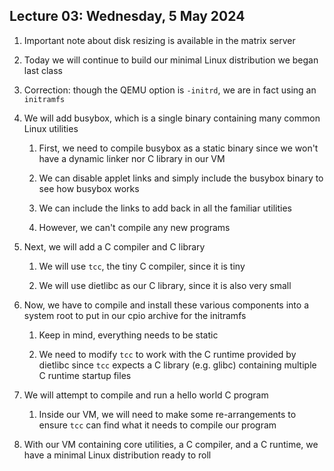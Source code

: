 ## Lecture 03: Wednesday, 5 May 2024

1. Important note about disk resizing is available in the matrix server

1. Today we will continue to build our minimal Linux distribution we began last class

1. Correction: though the QEMU option is `-initrd`, we are in fact using an `initramfs`

1. We will add busybox, which is a single binary containing many common Linux utilities

    1. First, we need to compile busybox as a static binary since we won't have a dynamic linker nor C library in our VM

    1. We can disable applet links and simply include the busybox binary to see how busybox works

    1. We can include the links to add back in all the familiar utilities

    1. However, we can't compile any new programs

1. Next, we will add a C compiler and C library

    1. We will use `tcc`, the tiny C compiler, since it is tiny

    1. We will use dietlibc as our C library, since it is also very small

1. Now, we have to compile and install these various components into a system root to put in our cpio archive for the initramfs

    1. Keep in mind, everything needs to be static

    1. We need to modify `tcc` to work with the C runtime provided by dietlibc since `tcc` expects a C library (e.g. glibc) containing multiple C runtime startup files

1. We will attempt to compile and run a hello world C program

    1. Inside our VM, we will need to make some re-arrangements to ensure `tcc` can find what it needs to compile our program

1. With our VM containing core utilities, a C compiler, and a C runtime, we have a minimal Linux distribution ready to roll
